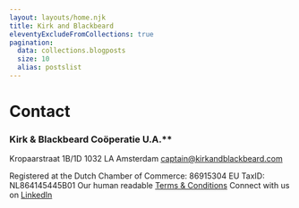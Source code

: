 ```yaml
---
layout: layouts/home.njk
title: Kirk and Blackbeard
eleventyExcludeFromCollections: true
pagination:
  data: collections.blogposts
  size: 10
  alias: postslist
---
```


# Contact 

### Kirk & Blackbeard Coöperatie U.A.**
Kropaarstraat 1B/1D
1032 LA Amsterdam
[captain@kirkandblackbeard.com](mailto:captain@kirkandblackbeard.com?subject=Calling%20Kirk) 

Registered at the Dutch Chamber of Commerce: 86915304
EU TaxID: NL864145445B01
Our human readable [Terms & Conditions](https://drive.google.com/file/d/1tT5StFyx-gAshCH-E6T5y3191ijj3UJZ/view?usp=share_link) 
Connect with us on  [LinkedIn](https://www.linkedin.com/company/kirk-blackbeard/) 
